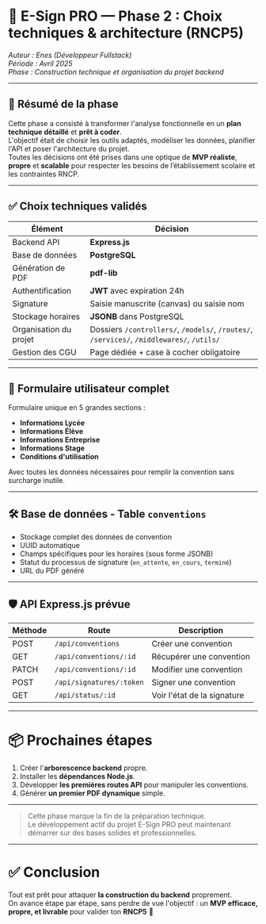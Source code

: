 # 📄 E-Sign PRO — Phase 2 : Choix techniques & architecture (RNCP5)

_Auteur : Enes (Développeur Fullstack)_  
_Période : Avril 2025_  
_Phase : Construction technique et organisation du projet backend_

---

## 🧠 Résumé de la phase

Cette phase a consisté à transformer l'analyse fonctionnelle en un **plan technique détaillé** et **prêt à coder**.  
L'objectif était de choisir les outils adaptés, modéliser les données, planifier l'API et poser l'architecture du projet.  
Toutes les décisions ont été prises dans une optique de **MVP réaliste**, **propre** et **scalable** pour respecter les besoins de l’établissement scolaire et les contraintes RNCP.

---

## ✅ Choix techniques validés

| Élément                      | Décision |
|-------------------------------|----------|
| Backend API                   | **Express.js** |
| Base de données               | **PostgreSQL** |
| Génération de PDF             | **pdf-lib** |
| Authentification              | **JWT** avec expiration 24h |
| Signature                    | Saisie manuscrite (canvas) ou saisie nom |
| Stockage horaires             | **JSONB** dans PostgreSQL |
| Organisation du projet        | Dossiers `/controllers/`, `/models/`, `/routes/`, `/services/`, `/middlewares/`, `/utils/` |
| Gestion des CGU               | Page dédiée + case à cocher obligatoire |

---

## 📝 Formulaire utilisateur complet

Formulaire unique en 5 grandes sections :

- **Informations Lycée**
- **Informations Élève**
- **Informations Entreprise**
- **Informations Stage**
- **Conditions d'utilisation**

Avec toutes les données nécessaires pour remplir la convention sans surcharge inutile.

---

## 🛠️ Base de données - Table `conventions`

- Stockage complet des données de convention
- UUID automatique
- Champs spécifiques pour les horaires (sous forme JSONB)
- Statut du processus de signature (`en_attente`, `en_cours`, `terminé`)
- URL du PDF généré

---

## 🛡️ API Express.js prévue

| Méthode | Route | Description |
|---------|-------|-------------|
| POST | `/api/conventions` | Créer une convention |
| GET | `/api/conventions/:id` | Récupérer une convention |
| PATCH | `/api/conventions/:id` | Modifier une convention |
| POST | `/api/signatures/:token` | Signer une convention |
| GET | `/api/status/:id` | Voir l'état de la signature |

---

# 📦 Prochaines étapes

1. Créer l'**arborescence backend** propre.
2. Installer les **dépendances Node.js**.
3. Développer **les premières routes API** pour manipuler les conventions.
4. Générer **un premier PDF dynamique** simple.

---

> Cette phase marque la fin de la préparation technique.  
> Le développement actif du projet E-Sign PRO peut maintenant démarrer sur des bases solides et professionnelles.

---

# ✅ Conclusion

Tout est prêt pour attaquer **la construction du backend** proprement.  
On avance étape par étape, sans perdre de vue l'objectif : un **MVP efficace, propre, et livrable** pour valider ton **RNCP5** 🎯

